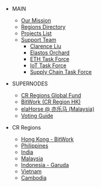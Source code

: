 


- MAIN
    - [Our Mission](/main/cr-regions.md)
    - [Regions Directory](/main/directory.md)
    - [Projects List](/projects/directory.md)
    - [Support Team](/team/team.md)
        - [Clarence Liu](/team/clarence.md)
        - [Elastos Orchard](/team/orchard.md)
        - [ETH Task Force](/team/eth-task-force.md)
        - [IoT Task Force](/team/iot-task-force.md)
        - [Supply Chain Task Force](/team/logistics-task-force.md)   
    
- SUPERNODES
    - [CR Regions Global Fund](/supernodes/global-fund/global-fund.md)
    - [BitWork (CR Region HK)](/supernodes/bitwork.md)
    - [elaHorse @ 亦乐马 (Malaysia)](/supernodes/elaHorse.md)
    - [Voting Guide](/main/voting-guide.md)

- CR Regions 
    - [Hong Kong - BitWork](/regions/bitwork.md)
    - [Philippines](/regions/philippines.md)
    - [India](/regions/india.md)
    - [Malaysia](/regions/malaysia.md)
    - [Indonesia - Garuda](/regions/garuda.md)
    - [Vietnam](/regions/vietnam.md)
    - [Cambodia](/regions/small-world.md)
